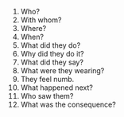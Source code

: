 1. Who?
2. With whom?
3. Where?
4. When?
5. What did they do? 
6. Why did they do it?
7. What did they say?
8. What were they wearing?
9. They feel numb.
10. What happened next?
11. Who saw them?
12. What was the consequence?
